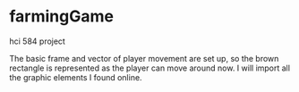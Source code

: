 # farmingGame
hci 584 project

The basic frame and vector of player movement are set up, so the brown rectangle is represented as the player can move around now. I will import all the graphic elements I found online.
